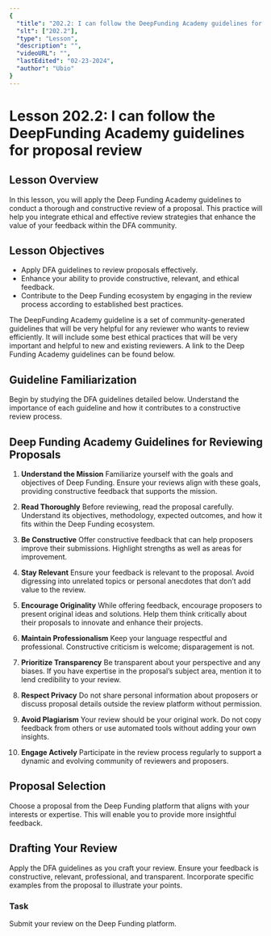 ```yaml
---
{
  "title": "202.2: I can follow the DeepFunding Academy guidelines for proposal review",
  "slt": ["202.2"],
  "type": "Lesson",
  "description": "",
  "videoURL": "",
  "lastEdited": "02-23-2024",
  "author": "Ubio"
}
---
```


# Lesson 202.2: I can follow the DeepFunding Academy guidelines for proposal review

## Lesson Overview

In this lesson, you will apply the Deep Funding Academy guidelines to conduct a thorough and constructive review of a proposal. This practice will help you integrate ethical and effective review strategies that enhance the value of your feedback within the DFA community.

## Lesson Objectives

- Apply DFA guidelines to review proposals effectively.
- Enhance your ability to provide constructive, relevant, and ethical feedback.
- Contribute to the Deep Funding ecosystem by engaging in the review process according to established best practices.

The DeepFunding Academy guideline is a set of community-generated guidelines that will be very helpful for any reviewer who wants to review efficiently. It will include some best ethical practices that will be very important and helpful to new and existing reviewers. A link to the Deep Funding Academy guidelines can be found below.

## Guideline Familiarization

Begin by studying the DFA guidelines detailed below. Understand the importance of each guideline and how it contributes to a constructive review process.

## Deep Funding Academy Guidelines for Reviewing Proposals

1. **Understand the Mission**
   Familiarize yourself with the goals and objectives of Deep Funding. Ensure your reviews align with these goals, providing constructive feedback that supports the mission.

2. **Read Thoroughly**
   Before reviewing, read the proposal carefully. Understand its objectives, methodology, expected outcomes, and how it fits within the Deep Funding ecosystem.

3. **Be Constructive**
   Offer constructive feedback that can help proposers improve their submissions. Highlight strengths as well as areas for improvement.

4. **Stay Relevant**
   Ensure your feedback is relevant to the proposal. Avoid digressing into unrelated topics or personal anecdotes that don’t add value to the review.

5. **Encourage Originality**
   While offering feedback, encourage proposers to present original ideas and solutions. Help them think critically about their proposals to innovate and enhance their projects.

6. **Maintain Professionalism**
   Keep your language respectful and professional. Constructive criticism is welcome; disparagement is not.

7. **Prioritize Transparency**
   Be transparent about your perspective and any biases. If you have expertise in the proposal’s subject area, mention it to lend credibility to your review.

8. **Respect Privacy**
   Do not share personal information about proposers or discuss proposal details outside the review platform without permission.

9. **Avoid Plagiarism**
   Your review should be your original work. Do not copy feedback from others or use automated tools without adding your own insights.

10. **Engage Actively**
    Participate in the review process regularly to support a dynamic and evolving community of reviewers and proposers.

## Proposal Selection

Choose a proposal from the Deep Funding platform that aligns with your interests or expertise. This will enable you to provide more insightful feedback.

## Drafting Your Review

Apply the DFA guidelines as you craft your review. Ensure your feedback is constructive, relevant, professional, and transparent. Incorporate specific examples from the proposal to illustrate your points.

### Task

Submit your review on the Deep Funding platform.
